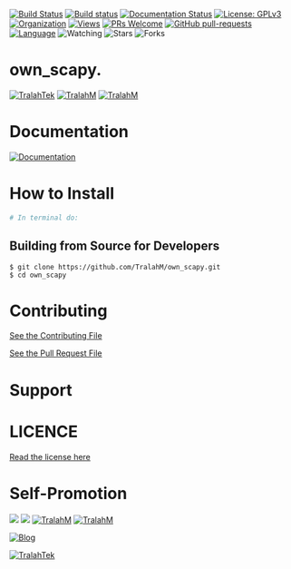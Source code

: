 
[![Build Status](https://travis-ci.com/TralahM/own_scapy.svg?branch=master)](https://travis-ci.com/TralahM/own_scapy)
[![Build status](https://ci.appveyor.com/api/projects/status/yvvmq5hyf7hj743a/branch/master?svg=true)](https://ci.appveyor.com/project/TralahM/own_scapy/branch/master)
[![Documentation Status](https://readthedocs.org/projects/own_scapy/badge/?version=latest)](https://own_scapy.readthedocs.io/en/latest/?badge=latest)
[![License: GPLv3](https://img.shields.io/badge/License-GPLV2-green.svg)](https://opensource.org/licenses/GPLV2)
[![Organization](https://img.shields.io/badge/Org-TralahTek-blue.svg)](https://github.com/TralahTek)
[![Views](http://hits.dwyl.io/TralahM/own_scapy.svg)](http://dwyl.io/TralahM/own_scapy)
[![PRs Welcome](https://img.shields.io/badge/PRs-Welcome-brightgreen.svg?style=flat-square)](https://github.com/TralahM/own_scapy/pull/)
[![GitHub pull-requests](https://img.shields.io/badge/Issues-pr-red.svg?style=flat-square)](https://github.com/TralahM/own_scapy/pull/)
[![Language](https://img.shields.io/badge/Language-python-3572A5.svg)](https://github.com/TralahM)
<img title="Watching" src="https://img.shields.io/github/watchers/TralahM/own_scapy?label=Watchers&color=blue&style=flat-square">
<img title="Stars" src="https://img.shields.io/github/stars/TralahM/own_scapy?color=red&style=flat-square">
<img title="Forks" src="https://img.shields.io/github/forks/TralahM/own_scapy?color=green&style=flat-square">

# own_scapy.


[![TralahTek](https://img.shields.io/badge/Organization-TralahTek-black.svg?style=for-the-badge&logo=github)](https://github.com/TralahTek)
[![TralahM](https://img.shields.io/badge/Engineer-TralahM-blue.svg?style=for-the-badge&logo=github)](https://github.com/TralahM)
[![TralahM](https://img.shields.io/badge/Maintainer-TralahM-green.svg?style=for-the-badge&logo=github)](https://github.com/TralahM)

# Documentation

[![Documentation](https://img.shields.io/badge/Docs-own_scapy-blue.svg?style=for-the-badge)](https://github.com/TralahM/own_scapy)

# How to Install
```bash
# In terminal do:
```

## Building from Source for Developers

```console
$ git clone https://github.com/TralahM/own_scapy.git
$ cd own_scapy
```

# Contributing
[See the Contributing File](CONTRIBUTING.rst)


[See the Pull Request File](PULL_REQUEST_TEMPLATE.md)


# Support

# LICENCE

[Read the license here](LICENSE)


# Self-Promotion

[![](https://img.shields.io/badge/Github-TralahM-green?style=for-the-badge&logo=github)](https://github.com/TralahM)
[![](https://img.shields.io/badge/Twitter-%40tralahtek-red?style=for-the-badge&logo=twitter)](https://twitter.com/TralahM)
[![TralahM](https://img.shields.io/badge/Kaggle-TralahM-purple.svg?style=for-the-badge&logo=kaggle)](https://kaggle.com/TralahM)
[![TralahM](https://img.shields.io/badge/LinkedIn-TralahM-red.svg?style=for-the-badge&logo=linkedin)](https://linkedin.com/in/TralahM)


[![Blog](https://img.shields.io/badge/Blog-tralahm.tralahtek.com-blue.svg?style=for-the-badge&logo=rss)](https://tralahm.tralahtek.com)

[![TralahTek](https://img.shields.io/badge/Organization-TralahTek-cyan.svg?style=for-the-badge)](https://org.tralahtek.com)


